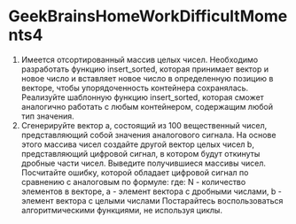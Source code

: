 # GeekBrainsHomeWorkDifficultMoments4
1. Имеется отсортированный массив целых чисел. Необходимо разработать функцию insert_sorted, которая принимает вектор и новое число и вставляет новое число в определенную позицию в векторе, чтобы упорядоченность контейнера сохранялась. Реализуйте шаблонную функцию insert_sorted, которая сможет аналогично работать с любым контейнером, содержащим любой тип значения.
2. Сгенерируйте вектор a, состоящий из 100 вещественный чисел, представляющий собой значения аналогового сигнала. На основе этого массива чисел создайте другой вектор целых чисел b, представляющий цифровой сигнал, в котором будут откинуты дробные части чисел. Выведите получившиеся массивы чисел. Посчитайте ошибку, которой обладает цифровой сигнал по сравнению с аналоговым по формуле:
где:
N - количество элементов в векторе,
a - элемент вектора с дробными числами, b - элемент вектора с целыми числами
Постарайтесь воспользоваться алгоритмическими функциями, не используя циклы.
